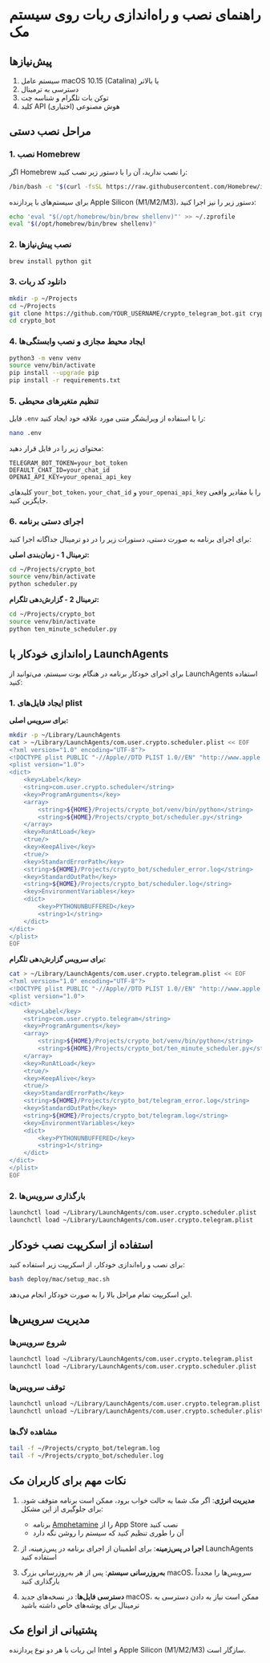 # راهنمای نصب و راه‌اندازی ربات روی سیستم مک

## پیش‌نیازها

1. سیستم عامل macOS 10.15 (Catalina) یا بالاتر
2. دسترسی به ترمینال
3. توکن بات تلگرام و شناسه چت
4. کلید API هوش مصنوعی (اختیاری)

## مراحل نصب دستی

### 1. نصب Homebrew

اگر Homebrew را نصب ندارید، آن را با دستور زیر نصب کنید:

```bash
/bin/bash -c "$(curl -fsSL https://raw.githubusercontent.com/Homebrew/install/HEAD/install.sh)"
```

برای سیستم‌های با پردازنده Apple Silicon (M1/M2/M3)، دستور زیر را نیز اجرا کنید:

```bash
echo 'eval "$(/opt/homebrew/bin/brew shellenv)"' >> ~/.zprofile
eval "$(/opt/homebrew/bin/brew shellenv)"
```

### 2. نصب پیش‌نیازها

```bash
brew install python git
```

### 3. دانلود کد ربات

```bash
mkdir -p ~/Projects
cd ~/Projects
git clone https://github.com/YOUR_USERNAME/crypto_telegram_bot.git crypto_bot
cd crypto_bot
```

### 4. ایجاد محیط مجازی و نصب وابستگی‌ها

```bash
python3 -m venv venv
source venv/bin/activate
pip install --upgrade pip
pip install -r requirements.txt
```

### 5. تنظیم متغیرهای محیطی

فایل `.env` را با استفاده از ویرایشگر متنی مورد علاقه خود ایجاد کنید:

```bash
nano .env
```

محتوای زیر را در فایل قرار دهید:

```
TELEGRAM_BOT_TOKEN=your_bot_token
DEFAULT_CHAT_ID=your_chat_id
OPENAI_API_KEY=your_openai_api_key
```

کلیدهای `your_bot_token`، `your_chat_id` و `your_openai_api_key` را با مقادیر واقعی جایگزین کنید.

### 6. اجرای دستی برنامه

برای اجرای برنامه به صورت دستی، دستورات زیر را در دو ترمینال جداگانه اجرا کنید:

**ترمینال 1 - زمان‌بندی اصلی:**
```bash
cd ~/Projects/crypto_bot
source venv/bin/activate
python scheduler.py
```

**ترمینال 2 - گزارش‌دهی تلگرام:**
```bash
cd ~/Projects/crypto_bot
source venv/bin/activate
python ten_minute_scheduler.py
```

## راه‌اندازی خودکار با LaunchAgents

برای اجرای خودکار برنامه در هنگام بوت سیستم، می‌توانید از LaunchAgents استفاده کنید:

### 1. ایجاد فایل‌های plist

**برای سرویس اصلی:**
```bash
mkdir -p ~/Library/LaunchAgents
cat > ~/Library/LaunchAgents/com.user.crypto.scheduler.plist << EOF
<?xml version="1.0" encoding="UTF-8"?>
<!DOCTYPE plist PUBLIC "-//Apple//DTD PLIST 1.0//EN" "http://www.apple.com/DTDs/PropertyList-1.0.dtd">
<plist version="1.0">
<dict>
    <key>Label</key>
    <string>com.user.crypto.scheduler</string>
    <key>ProgramArguments</key>
    <array>
        <string>${HOME}/Projects/crypto_bot/venv/bin/python</string>
        <string>${HOME}/Projects/crypto_bot/scheduler.py</string>
    </array>
    <key>RunAtLoad</key>
    <true/>
    <key>KeepAlive</key>
    <true/>
    <key>StandardErrorPath</key>
    <string>${HOME}/Projects/crypto_bot/scheduler_error.log</string>
    <key>StandardOutPath</key>
    <string>${HOME}/Projects/crypto_bot/scheduler.log</string>
    <key>EnvironmentVariables</key>
    <dict>
        <key>PYTHONUNBUFFERED</key>
        <string>1</string>
    </dict>
</dict>
</plist>
EOF
```

**برای سرویس گزارش‌دهی تلگرام:**
```bash
cat > ~/Library/LaunchAgents/com.user.crypto.telegram.plist << EOF
<?xml version="1.0" encoding="UTF-8"?>
<!DOCTYPE plist PUBLIC "-//Apple//DTD PLIST 1.0//EN" "http://www.apple.com/DTDs/PropertyList-1.0.dtd">
<plist version="1.0">
<dict>
    <key>Label</key>
    <string>com.user.crypto.telegram</string>
    <key>ProgramArguments</key>
    <array>
        <string>${HOME}/Projects/crypto_bot/venv/bin/python</string>
        <string>${HOME}/Projects/crypto_bot/ten_minute_scheduler.py</string>
    </array>
    <key>RunAtLoad</key>
    <true/>
    <key>KeepAlive</key>
    <true/>
    <key>StandardErrorPath</key>
    <string>${HOME}/Projects/crypto_bot/telegram_error.log</string>
    <key>StandardOutPath</key>
    <string>${HOME}/Projects/crypto_bot/telegram.log</string>
    <key>EnvironmentVariables</key>
    <dict>
        <key>PYTHONUNBUFFERED</key>
        <string>1</string>
    </dict>
</dict>
</plist>
EOF
```

### 2. بارگذاری سرویس‌ها

```bash
launchctl load ~/Library/LaunchAgents/com.user.crypto.scheduler.plist
launchctl load ~/Library/LaunchAgents/com.user.crypto.telegram.plist
```

## استفاده از اسکریپت نصب خودکار

برای نصب و راه‌اندازی خودکار، از اسکریپت زیر استفاده کنید:

```bash
bash deploy/mac/setup_mac.sh
```

این اسکریپت تمام مراحل بالا را به صورت خودکار انجام می‌دهد.

## مدیریت سرویس‌ها

### شروع سرویس‌ها

```bash
launchctl load ~/Library/LaunchAgents/com.user.crypto.telegram.plist
launchctl load ~/Library/LaunchAgents/com.user.crypto.scheduler.plist
```

### توقف سرویس‌ها

```bash
launchctl unload ~/Library/LaunchAgents/com.user.crypto.telegram.plist
launchctl unload ~/Library/LaunchAgents/com.user.crypto.scheduler.plist
```

### مشاهده لاگ‌ها

```bash
tail -f ~/Projects/crypto_bot/telegram.log
tail -f ~/Projects/crypto_bot/scheduler.log
```

## نکات مهم برای کاربران مک

1. **مدیریت انرژی**: اگر مک شما به حالت خواب برود، ممکن است برنامه متوقف شود. برای جلوگیری از این مشکل:
   - برنامه [Amphetamine](https://apps.apple.com/us/app/amphetamine/id937984704) را از App Store نصب کنید
   - آن را طوری تنظیم کنید که سیستم را روشن نگه دارد

2. **اجرا در پس‌زمینه**: برای اطمینان از اجرای برنامه در پس‌زمینه، از LaunchAgents استفاده کنید

3. **به‌روزرسانی سیستم**: پس از هر به‌روزرسانی بزرگ macOS، سرویس‌ها را مجدداً بارگذاری کنید

4. **دسترسی فایل‌ها**: در نسخه‌های جدید macOS، ممکن است نیاز به دادن دسترسی به ترمینال برای پوشه‌های خاص داشته باشید

## پشتیبانی از انواع مک

این ربات با هر دو نوع پردازنده Intel و Apple Silicon (M1/M2/M3) سازگار است.